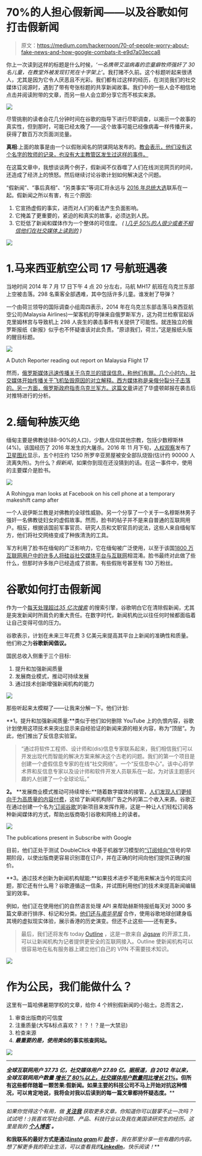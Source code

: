 # 70%的人担心假新闻——以及谷歌如何打击假新闻

> 原文：<https://medium.com/hackernoon/70-of-people-worry-about-fake-news-and-how-google-combats-it-e9d7a03ecca8>

你上一次读到这样的标题是什么时候，*‘一名携带艾滋病毒的恋童癖牧师强奸了 30 名儿童，在教堂外被发现钉死在十字架上’*。我打赌不久前。这个标题听起来很诱人，尤其是因为它令人厌恶且不光彩。我们都有过这样的经历，在浏览我们的社交媒体订阅源时，遇到了带有夸张标题的共享新闻故事。我们中的一些人会不相信地点击并阅读附带的文章，而另一些人会立即分享它而不核实来源。

![](img/810e7887246382f27a9b529b0e396a61.png)

尽管挑剔的读者会花几分钟时间在谷歌的指导下进行尽职调查，以揭示一个故事的真实性，但到那时，可能已经太晚了——这个故事可能已经像病毒一样传播开来，获得了数百万次页面浏览量。

**真相**:上面的故事是由一个以假账闻名的阴谋网站发布的。[教会表示，他们没有这个名字的牧师的记录，也没有大主教管区发生过这样的事件。](https://www.cbsnews.com/news/fake-news-completely-untrue-headlines-this-week/)

在这篇文章中，我想谈谈两个例子，假新闻不仅吞噬了人们在线浏览网页的时间，还造成了经济上的愤怒。然后继续讨论谷歌计划如何解决这个问题。

“假新闻”、“事后真相”、“另类事实”等词汇将永远与 [2016 年总统大选](https://www.statista.com/topics/2722/2016-election/)联系在一起。假新闻之所以有害，有三个原因:

1.  它宣扬虚假的事实，进而对人们的看法产生负面影响。
2.  它掩盖了更重要的，紧迫的和真实的故事，必须达到人民。
3.  它贬低了新闻和媒体作为一个整体的可信度。 *(* [*)几乎 50%的人很少或者不相信他们在社交媒体上读到的*](https://www.statista.com/statistics/620130/online-news-sources-trustworthiness/) *)*

![](img/1d596d4dac5401ef99530e4fe1dafe72.png)

# 1.马来西亚航空公司 17 号航班遇袭

当地时间 2014 年 7 月 17 日下午 4 点 20 分左右，马航 MH17 航班在乌克兰东部上空被击落。298 名乘客全部遇难，其中包括许多儿童。谁发射了导弹？

一个由荷兰领导的国际调查小组周四表示，2014 年在乌克兰东部击落马来西亚航空公司(Malaysia Airlines)一架客机的导弹来自俄罗斯军方，这为荷兰检察官起诉克里姆林宫与导致机上 298 人丧生的袭击事件有关提供了可能性。就连独立的俄罗斯报纸《新报》似乎也不怀疑谁该对此负责。“原谅我们，荷兰，”这是报纸头版的醒目标题。

![](img/9691d0ddd56abf4f5a5efd58ca2e1e7c.png)

A Dutch Reporter reading out report on Malaysia Flight 17

然而，[俄罗斯媒体迅速传播关于乌克兰的错误信息，称他们有罪。几个小时内，社交媒体开始传播关于飞机坠毁原因的对立解释。西方媒体称是亲俄分裂分子击落的。另一方面，俄罗斯政府指责乌克兰军方。](https://www.euronews.com/2018/09/17/russia-says-flight-mh17-downed-by-ukraine-owned-missile)[这篇文章](https://www.washingtonpost.com/news/monkey-cage/wp/2018/09/20/who-spread-information-disinformation-about-the-mh17-crash-we-followed-the-twitter-trail/?utm_term=.d27b77841c7a)讲述了华盛顿邮报在袭击后对推特进行的分析。

# 2.缅甸种族灭绝

缅甸主要是佛教徒(88-90%的人口)，少数人信仰其他宗教，包括少数穆斯林(4%)。该国经历了 2016 年发生的大屠杀。2016 年 11 月下旬，[人权观察](https://en.wikipedia.org/wiki/Human_Rights_Watch)发布了[卫星图片](https://en.wikipedia.org/wiki/Satellite_image)显示，五个村庄约 1250 所罗辛亚房屋被安全部队烧毁(估计约 90000 人流离失所)。为什么？*假新闻*，如果你到现在还没猜到的话。在这一事件中，使用的主要媒介是脸书。

![](img/ff5a900d99f34e50dddc4d19e3dadef5.png)

A Rohingya man looks at Facebook on his cell phone at a temporary makeshift camp after

一个人说伊斯兰教是对佛教的全球性威胁。另一个分享了一个关于一名穆斯林男子强奸一名佛教徒妇女的虚假故事。然而，脸书的帖子并不是来自普通的互联网用户。相反，根据该国前军事官员、研究人员和文职官员的说法，这些人来自缅甸军方，他们将社交网络变成了种族清洗的工具。

军方利用了脸书在缅甸的广泛影响力，它在缅甸被广泛使用，以至于该国[1800 万互联网用户中的许多人将硅谷社交媒体平台与互联网](https://en.wikipedia.org/wiki/Internet_in_Myanmar)相混淆。脸书最终对此做了些什么，但那时许多账户已经造成了损害。有些假账号甚至有 130 万粉丝。

# 谷歌如何打击假新闻

作为一个[每天处理超过*35 亿次搜索*](http://www.internetlivestats.com/google-search-statistics/) 的搜索引擎，谷歌明白它在清除假新闻，尤其是突发新闻时所肩负的重大责任。在数字时代，新闻机构比以往任何时候都面临着让自己变得可信的压力。

谷歌表示，计划在未来三年花费 3 亿美元来提高其平台上新闻的准确性和质量。他们称之为**谷歌新闻倡议。**

国民总收入侧重于三个目标:

1.  提升和加强新闻质量
2.  发展商业模式，推动可持续发展
3.  通过技术创新增强新闻机构的能力

![](img/1a5b95267ae1dc85a0f2a5f64a8f34d3.png)

那些听起来太模糊了——让我来分解一下。他们计划:

**1。提升和加强新闻质量:**类似于他们如何删除 YouTube 上的仇恨内容，谷歌计划使用这项技术来突出显示来自经验证的新闻来源的相关内容，称为“顶层”。为此，他们推出了反信息实验室。

> “通过将软件工程师、设计师和(dis)信息专家联系起来，我们相信我们可以开发出现代而智能的解决方案来解决这个古老的问题。我们的第一个项目是创建一个虚假信息专家的在线“社交网络”。一个“反信息中心”。该中心将学术界和反信息专家以及设计师和软件开发人员联系在一起，为对该主题感兴趣的人创建了一个全球论坛。”

**2。** **发展商业模式推动可持续增长:**随着数字媒体的接管，[人们发现人们更倾向于为高质量的内容付费](http://www.digitalnewsreport.org/survey/2017/paying-for-news-2017/)，这给了新闻机构除广告之外的第二个收入来源。谷歌正在通过创建一个名为[‘订阅谷歌’](https://blog.google/outreach-initiatives/google-news-initiative/introducing-subscribe-google/)的新项目来发挥作用，这是一种让人们轻松订阅各种新闻媒体的方式，帮助出版商吸引谷歌和网络上的读者。

![](img/69403988bd7c1f3126c1d54062289d71.png)

The publications present in Subscribe with Google

目前，他们正处于测试 DoubleClick 中基于机器学习模型的[“订阅倾向”](https://www.doubleclickbygoogle.com/articles/building-beyond-insights-engine/)信号的早期阶段，以使出版商更容易识别潜在订户，并在正确的时间向他们提供正确的报价。

**3。通过技术创新为新闻机构赋能:**如果技术进步不能用来解决当今的现实问题，那它还有什么用？谷歌遵循这一信条，并试图利用他们的技术来提高新闻编辑室的效率。

例如，他们正在使用他们的自然语言处理 API 来帮助赫斯特报纸每天对 3000 多篇文章进行排序、标记和分类。[他们还与*南华早报*](https://www.blog.google/topics/journalism-news/experimenting-vr-south-china-morning-post/) 合作，使用谷歌地球创建身临其境的虚拟现实体验，展示香港的历史演变。但还不止这些——还有更多。

> 最后，我们还将发布 today [Outline](http://www.getoutline.org/) ，这是一款来自 [Jigsaw](https://jigsaw.google.com/) 的开源工具，可以让新闻机构为记者提供更安全的互联网接入。Outline 使新闻机构可以很容易地在私有服务器上建立他们自己的 VPN 不需要技术知识。

![](img/9a20c59db531f892081f6cc2487e4236.png)

# 作为公民，我们能做什么？

这里有一篇哈佛暑期学校的文章，给你 4 个辨别假新闻的小贴士。总而言之，

1.  审查出版商的可信度
2.  注重质量(大写&标点喜欢？！？！？是一大禁忌)
3.  检查来源
4.  ***最重要的是，使用类似***[](http://factcheck.org/)****的事实核查网站。****

*![](img/c1bebc3e5c748008d3fac9a3100c573b.png)*

********************************************************************

****全球互联网用户 37.73 亿，社交媒体用户 27.89 亿。据报道，自 2012 年以来，全球互联网用户数量*** [***增长了 80%以上，社交媒体用户数量同比增长 21%***](https://wearesocial.com/sg/blog/2017/01/digital-in-2017-global-overview)***。但所有这些都伴随着一颗苦果:假新闻。如果主要的科技公司不马上开始对抗这种情况，可以肯定地说，我将会对我以后读到的每一篇文章都持怀疑态度。****

*********************************************************************

**如果你觉得这个有用，做* [***关注我***](/@poojabalasubramani) *获取更多文章。你知道你可以鼓掌不止一次吗？试试吧！:)我喜欢写社会问题、产品、科技行业以及我在美国读研究生的经历。这里是我的* [***个人博客***](http://poojabalasubramani.wordpress.com/) ***。****

**和我联系的最好方式是通过**[***insta gram***](https://www.instagram.com/thecuriousmaverick/)*和* [***脸书***](https://www.facebook.com/pooja.balasubramani?ref=bookmarks) *。我在那里分享一些有趣的内容。想了解更多我的职业生活，可以查看我的*[***LinkedIn***](https://www.linkedin.com/in/soundarya-balasubramani/)*。快乐阅读！***